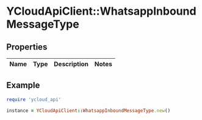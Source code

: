 # YCloudApiClient::WhatsappInboundMessageType

## Properties

| Name | Type | Description | Notes |
| ---- | ---- | ----------- | ----- |

## Example

```ruby
require 'ycloud_api'

instance = YCloudApiClient::WhatsappInboundMessageType.new()
```

